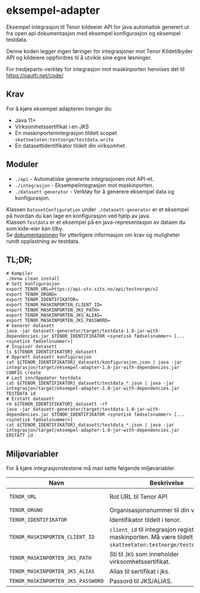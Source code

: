 # eksempel-adapter

Eksempel integrasjon til Tenor kildeeier API for java automatisk generert ut fra open api dokumentasjon med eksempel konfigurasjon og eksempel testdata.

Denne koden legger ingen føringer for integrasjoner mot Tenor Kildetilbyder API og kildeiere oppfordres til å utvikle sine egne løsninger.

For tredjeparts-verktøy for integrasjon mot maskinporten henvises det til https://oauth.net/code/.
 
## Krav

For å kjøre eksempel adapteren trenger du:

- Java 11+
- Virksomhetssertifikat i en JKS
- En maskinportenintegrasjon tildelt scopet `skatteetaten:testnorge/testdata.write`
- En datasettidentifikator tildelt din virksomhet. 


## Moduler
* `./api` - Automatiske genererte integrasjonen mot API-et.
* `./integrasjon` - Eksempelintegrasjon mot maskinporten.
* `./datasett-generator` - Verktøy for å generere eksempel data og konfigurasjon.   
  
Klassen `DatasetConfiguration` under `./datasett-generator` er et eksempel på hvordan du kan lage en konfigurasjon ved hjelp av java.  
Klassen `Testdata` er et eksempel på en java-representasjon av dataen du som kide-eier kan tilby.    
Se [dokumentasjonen](https://skatteetaten.github.io/testnorge-tenor-dokumentasjon/xsd/) for ytterligere informasjon om krav og muligheter rundt opplastning av testdata. 

## TL;DR;
```shell script
# Kompiler
./mvnw clean install
# Sett konfigurasjon
export TENOR_URL=https://api-utv.sits.no/api/testnorge/v2
export TENOR_ORGNO=
export TENOR_IDENTIFIKATOR=
export TENOR_MASKINPORTEN_CLIENT_ID=
export TENOR_MASKINPORTEN_JKS_PATH=
export TENOR_MASKINPORTEN_JKS_ALIAS=
export TENOR_MASKINPORTEN_JKS_PASSWORD=
# Generer datasett
java -jar datasett-generator/target/testdata-1.0-jar-with-dependencies.jar $TENOR_IDENTIFIKATOR <synetisk fødselsnummer> [...<synetisk fødselsnummer>]
# Inspiser datasett
ls ${TENOR_IDENTIFIKATOR}_datasett
# Opprett datasett konfigurasjon
cat ${TENOR_IDENTIFIKATOR}_datasett/konfigurasjon.json | java -jar integrasjon/target/eksempel-adapter-1.0-jar-with-dependencies.jar CONFIG create
# Last inn/Oppdater testdata
cat ${TENOR_IDENTIFIKATOR}_datasett/testdata_*.json | java -jar integrasjon/target/eksempel-adapter-1.0-jar-with-dependencies.jar TESTDATA id
# Erstatt datasett
rm ${TENOR_IDENTIFIKATOR}_datasett -rf
java -jar datasett-generator/target/testdata-1.0-jar-with-dependencies.jar $TENOR_IDENTIFIKATOR <synetisk fødselsnummer> [...<synetisk fødselsnummer>]
cat ${TENOR_IDENTIFIKATOR}_datasett/testdata_*.json | java -jar integrasjon/target/eksempel-adapter-1.0-jar-with-dependencies.jar ERSTATT id
```

## Miljøvariabler
For å kjøre integrasjonstestene må man sette følgende miljøvariabler.

|Navn|Beskrivelse|Eksempel
|----|-----------|--------
|`TENOR_URL`|Rot URL til Tenor API|*https://api-utv.sits.no/api/testnorge/v2*
|`TENOR_ORGNO`|Organisasjonsnummer til din virksomhet|*0192:974761076*
|`TENOR_IDENTIFIKATOR`|Identifikator tildelt i tenor.|*freg*
|`TENOR_MASKINPORTEN_CLIENT_ID`|`client_id` til integrasjon registrert i maskinporten. Må være tildelt scopet `skatteetaten:testnorge/testdata.write`.|*tenor_integrasjon*
|`TENOR_MASKINPORTEN_JKS_PATH`|Sti til `JKS` som inneholder virksomhetssertifikat.|*`$PWD`*/virksomhetssertifikat.jks
|`TENOR_MASKINPORTEN_JKS_ALIAS`|Alias til sertifikat i jks.|*virksomhetssertifikat*
|`TENOR_MASKINPORTEN_JKS_PASSWORD`|Passord til JKS/ALIAS.|*changeit*
